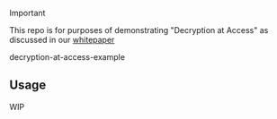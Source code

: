 > [!IMPORTANT]
>
> This repo is for purposes of demonstrating "Decryption at Access" as discussed in our [whitepaper](https://dotenvx.com/dotenvx.pdf)
>
> decryption-at-access-example

## Usage

WIP
